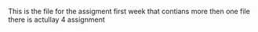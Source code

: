 This is the file for the assigment first week that contians more then one file there is actullay 4 assignment 
